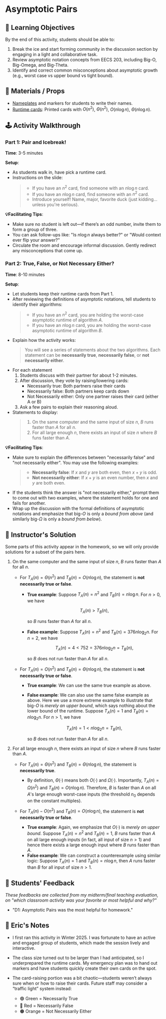 # Asymptotic Pairs

## 🎯 Learning Objectives

By the end of this activity, students should be able to:
1. Break the ice and start forming community in the discussion section by engaging in a light and collaborative task.
2. Review asymptotic notation concepts from EECS 203, including Big-O, Big-Omega, and Big-Theta.
3. Identify and correct common misconceptions about asymptotic growth (e.g., worst case vs upper bound vs tight bound).

## 🧰 Materials / Props
- [Nameplates](./nameplate.pdf) and markers for students to write their names. 
- [Runtime cards](./runtime-card.pdf): Printed cards with $O(n^2)$, $\Theta(n^2)$, $O(n \log n)$, $\Theta(n \log n)$.

## 🕹️ Activity Walkthrough
### Part 1: Pair and Icebreak!

**Time**: 3-5 minutes

**Setup**:
- As students walk in, have pick a runtime card.
- Instructions on the slide:
  > - If you have an $n^2$ card, find someone with an $n \log n$ card.
  > - If you have an $n \log n$ card, find someone with an $n^2$ card.
  > - Introduce yourself! Name, major, favorite duck (just kidding... unless you're serious).

**💡Facilitating Tips**:
- Make sure no student is left out—if there’s an odd number, invite them to form a group of three.
- You can ask follow-ups like: "Is $n \log n$ always better?" or "Would context ever flip your answer?"
- Circulate the room and encourage informal discussion. Gently redirect any misconceptions that come up.

### Part 2: True, False, or Not Necessary Either?

**Time**: 8-10 minutes

**Setup**:
- Let students keep their runtime cards from Part 1.
- After reviewing the definitions of asymptotic notations, tell students to identify their algorithms:
  > - If you have an $n^2$ card, you are holding the worst-case asymptotic runtime of algorithm $A$. 
  > - If you have an $n \log n$ card, you are holding the worst-case asymptotic runtime of algorithm $B$. 
- Explain how the activity works:
  > You will see a series of statements about the two algorithms. Each statement can be **necessarily true**, **necessarily false**, or **not necessarily either**. 
- For each statement
  1. Students discuss with their partner for about 1-2 minutes.
  2. After discussion, they vote by raising/lowering cards: 
      - Necessarily true: Both partners raise their cards
      - Necessarily false: Both partners keep cards down
      - Not Necessarily either: Only one partner raises their card (either A or B)
  3. Ask a few pairs to explain their reasoning aloud.
- Statements to display:
  > 1. On the same computer and the same input of size $n$, $B$ runs faster than $A$ for all $n$. 
  > 2. For all large enough $n$, there exists an input of size $n$ where $B$ funs faster than $A$. 

**💡Facilitating Tips**:
- Make sure to explain the differences between "necessarily false" and "not necessarily either". You may use the following examples: 
  > - **Necessarily false**: If $x$ and $y$ are both even, then $x+y$ is odd. 
  > - **Not necessarily either**: If $x + y$ is an even number, then $x$ and $y$ are both even.  
- If the students think the answer is "not necessarily either," prompt them to come out with two examples, where the statement holds for one and fails for another. 
- Wrap up the discussion with the formal definitions of asymptotic notations and emphasize that big-$O$ is only a _bound from above_ (and similarly big-$\Omega$ is only a _bound from below_).

## 📘 Instructor's Solution

Some parts of this activity appear in the homework, so we will only provide solutions for a subset of the pairs here.

1. On the same computer and the same input of size $n$, $B$ runs faster than $A$ for all $n$. 

    - For $T_A(n) = \Theta(n^2)$ and $T_B(n) = O(n \log n)$, the statement is **not necessarily true or false**. 
      - **True example**: Suppose $T_A(n) = n^2$ and $T_B(n) = n \log n$. For $n > 0$, we have

        $$
            T_A(n) > T_B(n),
        $$

        so $B$ runs faster than $A$ for all $n$. 
      - **False example**: Suppose $T_A(n) = n^2$ and $T_B(n) = 376 n \log_2 n$. For $n = 2$, we have 

        $$
            T_A(n) = 4 < 752 = 376 n \log_2 n = T_B(n),
        $$

        so $B$ does not run faster than $A$ for all $n$. 
    
    - For $T_A(n) = O(n^2)$ and $T_B(n) = \Theta(n \log n)$, the statement is **not necessarily true or false**. 
      - **True example**: We can use the same true example as above. 
      - **False example**: We can also use the same false example as above. Here we use a more extreme example to illustrate that big-$O$ is _merely an upper bound_, which says nothing about the lower bound of the runtime. Suppose $T_A(n) = 1$ and $T_B(n) = n \log_2 n$. For $n > 1$, we have 

        $$
            T_A(n) = 1 < n \log_2 n = T_B (n),
        $$

        so $B$ does not run faster than $A$ for all $n$. 

2. For all large enough $n$, there exists an input of size $n$ where $B$ runs faster than $A$. 

    - For $T_A(n) = \Theta(n^2)$ and $T_B(n) = \Theta(n \log n)$, the statement is **necessarily true**. 
      - By definition, $\Theta(\cdot)$ means both $O(\cdot)$ and $\Omega(\cdot)$. Importantly, $T_A(n) = \Omega(n^2)$ and $T_B(n) = O(n \log n)$. Therefore, $B$ is faster than $A$ on all $A$'s large enough worst-case inputs (the threshold $n_0$ depends on the constant multiples). 

    - For $T_A(n) - O(n^2)$ and $T_B(n) = O(n \log n)$, the statement is **not necessarily true or false**.
      - **True example**: Again, we emphasize that $O(\cdot)$ is _merely an upper bound_. Suppose $T_A(n) = n^2$ and $T_B(n) = 1$, $B$ runs faster than $A$ on all large enough inputs (in fact, all input of size $n > 1$) and hence there exists a large enough input where $B$ runs faster than $A$. 
      - **False example**: We can construct a counterexample using similar logic: Suppose $T_A(n) = 1$ and $T_B(n) = n \log n$, then $A$ runs faster than $B$ for all input of size $n > 1$. 

## 💬 Students' Feedback
  _These feedbacks are collected from my midterm/final teaching evaluation, on "which classroom activity was your favorite or most helpful and why?"_

  - "D1: Asymptotic Pairs was the most helpful for homework."

## 📝 Eric's Notes
- I first ran this activity in Winter 2025. I was fortunate to have an active and engaged group of students, which made the session lively and interactive.

- The class size turned out to be larger than I had anticipated, so I underprepared the runtime cards. My emergency plan was to hand out markers and have students quickly create their own cards on the spot.

- The card-raising portion was a bit chaotic—students weren’t always sure when or how to raise their cards. Future staff may consider a “traffic light” system instead:
  - 🟢 Green = Necessarily True
  - 🔴 Red = Necessarily False
  - 🟠 Orange = Not Necessarily Either
